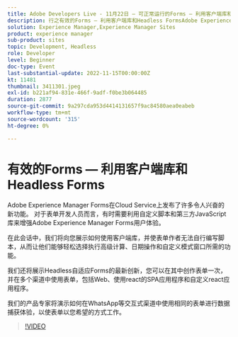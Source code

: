 ```yaml
---
title: Adobe Developers Live - 11月22日 — 可正常运行的Forms — 利用客户端库和Headless Forms
description: 行之有效的Forms — 利用客户端库和Headless FormsAdobe Experience Manager Forms在Cloud Service上发布了多项令人兴奋的新功能。 对于表单开发人员，有时需要利用自定义脚本和第三方JavaScript库来增强Adobe Experience Manager Forms用户体验。在本课程中，我们将向您展示如何使用客户端库，并使表单作者不再使用脚本，从而轻松选择执行高级计算、日期操作和自定义模式窗口所需的功能。我们还将展示我们在Headless自适应Forms方面的最新创新，在这里，您可以一次创作表单并在多个渠道(包括Web、使用react的SPA应用程序)中使用表单，以及自定义react应用程序。我们的产品专家将演示如何在WhatsApp等交互式渠道中使用相同表单的数据捕获体验 — 以使表单更准确你想让他们这么想。
solution: Experience Manager,Experience Manager Sites
product: experience manager
sub-product: sites
topic: Development, Headless
role: Developer
level: Beginner
doc-type: Event
last-substantial-update: 2022-11-15T00:00:00Z
kt: 11481
thumbnail: 3411301.jpeg
exl-id: b221af94-831e-466f-9adf-f0be3b064485
duration: 2877
source-git-commit: 9a297cda953d4414131657f9ac84580aea0eabeb
workflow-type: tm+mt
source-wordcount: '315'
ht-degree: 0%

---
```


# 有效的Forms — 利用客户端库和Headless Forms

Adobe Experience Manager Forms在Cloud Service上发布了许多令人兴奋的新功能。 对于表单开发人员而言，有时需要利用自定义脚本和第三方JavaScript库来增强Adobe Experience Manager Forms用户体验。

在此会话中，我们将向您展示如何使用客户端库，并使表单作者无法自行编写脚本，从而让他们能够轻松选择执行高级计算、日期操作和自定义模式窗口所需的功能。

我们还将展示Headless自适应Forms的最新创新，您可以在其中创作表单一次，并在多个渠道中使用表单，包括Web、使用react的SPA应用程序和自定义react应用程序。

我们的产品专家将演示如何在WhatsApp等交互式渠道中使用相同的表单进行数据捕获体验，以使表单以您希望的方式工作。

>[!VIDEO](https://video.tv.adobe.com/v/3411301/?quality=12&learn=on)
